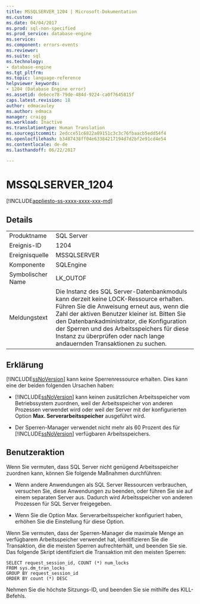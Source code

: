 ```yaml
---
title: MSSQLSERVER_1204 | Microsoft-Dokumentation
ms.custom: 
ms.date: 04/04/2017
ms.prod: sql-non-specified
ms.prod_service: database-engine
ms.service: 
ms.component: errors-events
ms.reviewer: 
ms.suite: sql
ms.technology:
- database-engine
ms.tgt_pltfrm: 
ms.topic: language-reference
helpviewer_keywords:
- 1204 (Database Engine error)
ms.assetid: de6ece78-79de-484d-9224-ca0f7645815f
caps.latest.revision: 18
author: edmacauley
ms.author: edmaca
manager: craigg
ms.workload: Inactive
ms.translationtype: Human Translation
ms.sourcegitcommit: 2edcce51c6822a89151c3c3c76fbaacb5edd54f4
ms.openlocfilehash: b3487438ff04e63384217194d7d2bf2e91cd4e54
ms.contentlocale: de-de
ms.lasthandoff: 06/22/2017

---
```

# <a name="mssqlserver1204"></a>MSSQLSERVER_1204
[!INCLUDE[appliesto-ss-xxxx-xxxx-xxx-md](../../includes/appliesto-ss-xxxx-xxxx-xxx-md.md)]
  
## <a name="details"></a>Details  
  
|||  
|-|-|  
|Produktname|SQL Server|  
|Ereignis-ID|1204|  
|Ereignisquelle|MSSQLSERVER|  
|Komponente|SQLEngine|  
|Symbolischer Name|LK_OUTOF|  
|Meldungstext|Die Instanz des SQL Server-Datenbankmoduls kann derzeit keine LOCK-Ressource erhalten. Führen Sie die Anweisung erneut aus, wenn die Zahl der aktiven Benutzer kleiner ist. Bitten Sie den Datenbankadministrator, die Konfiguration der Sperren und des Arbeitsspeichers für diese Instanz zu überprüfen oder nach lange andauernden Transaktionen zu suchen.|  
  
## <a name="explanation"></a>Erklärung  
[!INCLUDE[ssNoVersion](../../includes/ssnoversion-md.md)] kann keine Sperrenressource erhalten. Dies kann eine der beiden folgenden Ursachen haben:  
  
-   [!INCLUDE[ssNoVersion](../../includes/ssnoversion-md.md)] kann keinen zusätzlichen Arbeitsspeicher vom Betriebssystem zuordnen, weil der Arbeitsspeicher von anderen Prozessen verwendet wird oder weil der Server mit der konfigurierten Option **Max. Serverarbeitsspeicher** ausgeführt wird.  
  
-   Der Sperren-Manager verwendet nicht mehr als 60 Prozent des für [!INCLUDE[ssNoVersion](../../includes/ssnoversion-md.md)] verfügbaren Arbeitsspeichers.  
  
## <a name="user-action"></a>Benutzeraktion  
Wenn Sie vermuten, dass SQL Server nicht genügend Arbeitsspeicher zuordnen kann, können Sie folgende Maßnahmen durchführen:  
  
-   Wenn andere Anwendungen als SQL Server Ressourcen verbrauchen, versuchen Sie, diese Anwendungen zu beenden, oder führen Sie sie auf einem separaten Server aus. Dadurch wird Arbeitsspeicher von anderen Prozessen für SQL Server freigegeben.  
  
-   Wenn Sie die Option Max. Serverarbeitsspeicher konfiguriert haben, erhöhen Sie die Einstellung für diese Option.  
  
Wenn Sie vermuten, dass der Sperren-Manager die maximale Menge an verfügbarem Arbeitsspeicher verwendet hat, identifizieren Sie die Transaktion, die die meisten Sperren aufrechterhält, und beenden Sie sie. Das folgende Skript identifiziert die Transaktion mit den meisten Sperren:  
  
```  
SELECT request_session_id, COUNT (*) num_locks  
FROM sys.dm_tran_locks  
GROUP BY request_session_id   
ORDER BY count (*) DESC  
```  
  
Nehmen Sie die höchste Sitzungs-ID, und beenden Sie sie mithilfe des KILL-Befehls.  
  

